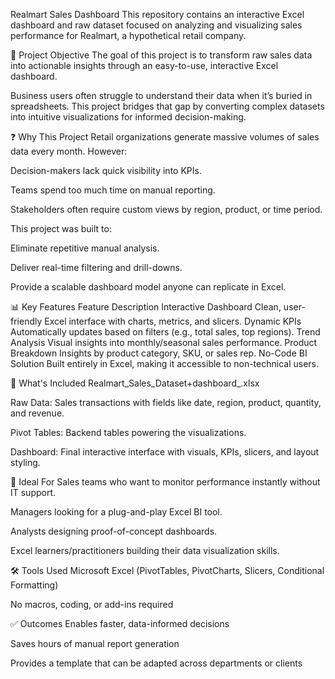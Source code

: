 Realmart Sales Dashboard
This repository contains an interactive Excel dashboard and raw dataset focused on analyzing and visualizing sales performance for Realmart, a hypothetical retail company.

📌 Project Objective
The goal of this project is to transform raw sales data into actionable insights through an easy-to-use, interactive Excel dashboard.

Business users often struggle to understand their data when it’s buried in spreadsheets. This project bridges that gap by converting complex datasets into intuitive visualizations for informed decision-making.

❓ Why This Project
Retail organizations generate massive volumes of sales data every month. However:

Decision-makers lack quick visibility into KPIs.

Teams spend too much time on manual reporting.

Stakeholders often require custom views by region, product, or time period.

This project was built to:

Eliminate repetitive manual analysis.

Deliver real-time filtering and drill-downs.

Provide a scalable dashboard model anyone can replicate in Excel.

📊 Key Features
Feature	Description
Interactive Dashboard	Clean, user-friendly Excel interface with charts, metrics, and slicers.
Dynamic KPIs	Automatically updates based on filters (e.g., total sales, top regions).
Trend Analysis	Visual insights into monthly/seasonal sales performance.
Product Breakdown	Insights by product category, SKU, or sales rep.
No-Code BI Solution	Built entirely in Excel, making it accessible to non-technical users.

📁 What's Included
Realmart_Sales_Dataset+dashboard_.xlsx

Raw Data: Sales transactions with fields like date, region, product, quantity, and revenue.

Pivot Tables: Backend tables powering the visualizations.

Dashboard: Final interactive interface with visuals, KPIs, slicers, and layout styling.

🎯 Ideal For
Sales teams who want to monitor performance instantly without IT support.

Managers looking for a plug-and-play Excel BI tool.

Analysts designing proof-of-concept dashboards.

Excel learners/practitioners building their data visualization skills.

🛠 Tools Used
Microsoft Excel (PivotTables, PivotCharts, Slicers, Conditional Formatting)

No macros, coding, or add-ins required

✅ Outcomes
Enables faster, data-informed decisions

Saves hours of manual report generation

Provides a template that can be adapted across departments or clients
